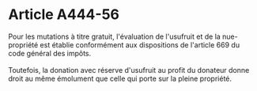 # Article A444-56

<p align='left'>Pour les mutations à titre gratuit, l'évaluation de l'usufruit et de la nue-propriété est établie conformément aux dispositions de l'article 669 du code général des impôts. <br/><br/> Toutefois, la donation avec réserve d'usufruit au profit du donateur donne droit au même émolument que celle qui porte sur la pleine propriété. </p>
